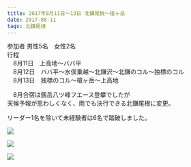 ```yaml
---
title: 2017年8月11日～13日 北鎌尾根～槍ヶ岳
date: 2017-08-11
tags: 北鎌尾根
---
```


参加者 男性5名　女性2名  
行程  
　8月11日　上高地～ババ平  
　8月12日　ババ平～水俣乗越～北鎌沢～北鎌のコル～独標のコル  
　8月13日　独標のコル～槍ヶ岳～上高地  

　8月合宿は劔岳八ツ峰フエース登攀でしたが  
天候予報が思わしくなく、雨でも決行できる北鎌尾根に変更。  

リーダー1名を除いて未経験者は6名で踏破しました。

![](dscn49101.jpg)  

![](dscn49372.jpg)  

![](dsc_0875.jpg)
